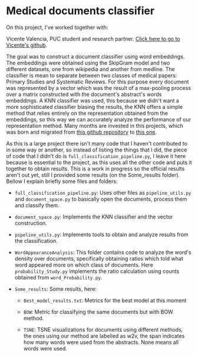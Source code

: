 # Medical documents classifier

On this project, I've worked together with:

Vicente Valencia, PUC student and research partner. [Click here to go to Vicente's github](https://github.com/Vince-Valence).

The goal was to construct a document classifier using word embeddings. The embeddings were obtained using the SkipGram model and two different datasets, one from wikipedia and another from medline. The classifier is mean to separate between two classes of medical papers: Primary Studies and Systematic Reviews. For this purpose every document was represented by a vector which was the result of a max-pooling process over a matrix constructed with the document's abstract's words embeddings. A KNN classifier was used, this because we didn't want a more sophisticated classifier biasing the results, the KNN offers a simple method that relies entirely on the representation obtained from the embeddings, so this way we can accurately analyze the performance of our representation method. Many months are invested in this projects, which was born and migrated from [this github repository](https://github.com/DiegoAndai/Deep-learning-framework-research) to [this one](https://github.com/Vince-Valence/medical-documents-classifier).

As this is a large project there isn't many code that I haven't contributed to in some way or another, so instead of listing the things that I did, the piece of code that I didn't do is `full_classification_pipeline.py`, I leave it here because is essential to the project, as this uses all the other code and puts it together to obtain results. This is a work in progress so the official results aren't out yet, still I provided some results (on the Some_results folder). Bellow I explain briefly some files and folders:

- `full_classification_pipeline.py`: Uses other files as `pipeline_utils.py` and `document_space.py` to basically open the documents, process them and classify them.

- `document_space.py`: Implements the KNN classifier and the vector construction.

- `pipeline_utils.py`: Implements tools to obtain and analyze results from the classification.

- `WordAppearanceAnalysis`: This folder contains code to analyze the word's density over documents, specifically obtaining ratios which told what word appeared more on which class of documents. Here `probability_Study.py` implements the ratio calculation using counts obtained from `word_Probability.py`.

- `Some_results`: Some results, here:

    - `Best_model_results.txt`: Metrics for the best model at this moment

    - `BOW`: Metric for classifying the same documents but with BOW method.

    - `TSNE`: TSNE visualizations for documents using different methods, the ones using our method are labelled as w2v, the span indicates how many words were used from the abstracts. None means all words were used.
